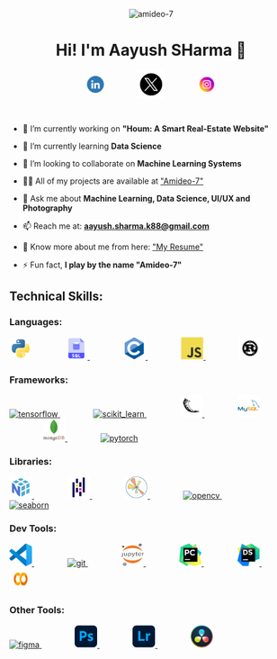 <p align="center"> <img src="https://github.com/amideo-7/amideo-7/blob/6d9d4c0668e10bccc50abf9b732e5f2f12c9a95d/Images/Banner.gif" alt="amideo-7" /> </p>

<h1 align="center">Hi! I'm Aayush SHarma 👾</h1>

<p align="center">
<a href="https://linkedin.com/in/aayush-sharma-646449204" target="blank"><img align="center" src="https://github.com/amideo-7/amideo-7/blob/d42c93c20b1771fa18889d2670ff798fe9df0133/Images/linkedin.png" alt="aayush-sharma-646449204" height="30" width="30" /></a>&nbsp;&nbsp;&nbsp;&nbsp;&nbsp;&nbsp;&nbsp;&nbsp;&nbsp;&nbsp;&nbsp;&nbsp;&nbsp;&nbsp;
<a href="https://twitter.com/aayushs47212218" target="blank"><img align="center" src="https://github.com/amideo-7/amideo-7/blob/16358df058c8de3f1a5c769423dc594566292a3b/Images/twitter-x-seeklogo.com-4.png" alt="aayushs47212218" height="50" width="50" /></a>&nbsp;&nbsp;&nbsp;&nbsp;&nbsp;&nbsp;&nbsp;&nbsp;&nbsp;&nbsp;&nbsp;&nbsp;&nbsp;&nbsp;
<a href="https://instagram.com/_._kaptured_" target="blank"><img align="center" src="https://github.com/amideo-7/amideo-7/blob/d42c93c20b1771fa18889d2670ff798fe9df0133/Images/instagram.png" alt="_._kaptured_" height="30" width="30" /></a>
</p>

<br>

- 🔭 I’m currently working on **"Houm: A Smart Real-Estate Website"**

- 🌱 I’m currently learning **Data Science**

- 👯 I’m looking to collaborate on **Machine Learning Systems**

- 👨‍💻 All of my projects are available at ["Amideo-7"](https://github.com/amideo-7)

- 💬 Ask me about **Machine Learning, Data Science, UI/UX and Photography**

- 📫 Reach me at: **aayush.sharma.k88@gmail.com**

- 📄 Know more about me from here: ["My Resume"](https://github.com/amideo-7/Resume.git)

- ⚡ Fun fact, **I play by the name "Amideo-7"**


<h2 align="left">Technical Skills:</h2>
<h3>Languages:</h3>
<p align="left">
<a href="https://www.python.org" target="_blank" rel="noreferrer"> <img src="https://raw.githubusercontent.com/devicons/devicon/master/icons/python/python-original.svg" alt="python" width="40" height="40"/></a>&nbsp;&nbsp;&nbsp;&nbsp;&nbsp;&nbsp;&nbsp;&nbsp;&nbsp;&nbsp;&nbsp;&nbsp;&nbsp;&nbsp;
<a href="https://www.geeksforgeeks.org/sql-tutorial/" target="_blank" rel="noreferrer"> <img src="https://github.com/amideo-7/amideo-7/blob/99e34493e837bd8acf202a46f23aad0ecb7558f6/Images/sql.png" alt="sql" width="40" height="40"/> </a>&nbsp;&nbsp;&nbsp;&nbsp;&nbsp;&nbsp;&nbsp;&nbsp;&nbsp;&nbsp;&nbsp;&nbsp;&nbsp;&nbsp;
<a href="https://www.cprogramming.com/" target="_blank" rel="noreferrer"> <img src="https://raw.githubusercontent.com/devicons/devicon/master/icons/c/c-original.svg" alt="c" width="40" height="40"/> </a>&nbsp;&nbsp;&nbsp;&nbsp;&nbsp;&nbsp;&nbsp;&nbsp;&nbsp;&nbsp;&nbsp;&nbsp;&nbsp;&nbsp;
<a href="https://developer.mozilla.org/en-US/docs/Web/JavaScript" target="_blank" rel="noreferrer"> <img src="https://raw.githubusercontent.com/devicons/devicon/master/icons/javascript/javascript-original.svg" alt="javascript" width="40" height="40"/> </a>&nbsp;&nbsp;&nbsp;&nbsp;&nbsp;&nbsp;&nbsp;&nbsp;&nbsp;&nbsp;&nbsp;&nbsp;&nbsp;&nbsp;
<a href="https://www.rust-lang.org" target="_blank" rel="noreferrer"> <img src="https://github.com/amideo-7/amideo-7/blob/e36b3ce56656a7cf950838000341766b19558d84/Images/rust.png" alt="rust" width="40" height="40"/> </a> 
</p>

<h3>Frameworks:</h3>
<p align="left">
<a href="https://www.tensorflow.org" target="_blank" rel="noreferrer"> <img src="https://www.vectorlogo.zone/logos/tensorflow/tensorflow-icon.svg" alt="tensorflow" width="40" height="40"/> </a>&nbsp;&nbsp;&nbsp;&nbsp;&nbsp;&nbsp;&nbsp;&nbsp;&nbsp;&nbsp;&nbsp;&nbsp;&nbsp;&nbsp;
<a href="https://scikit-learn.org/" target="_blank" rel="noreferrer"> <img src="https://upload.wikimedia.org/wikipedia/commons/0/05/Scikit_learn_logo_small.svg" alt="scikit_learn" width="40" height="40"/> </a> &nbsp;&nbsp;&nbsp;&nbsp;&nbsp;&nbsp;&nbsp;&nbsp;&nbsp;&nbsp;&nbsp;&nbsp;&nbsp;&nbsp;
<a href="https://flask.palletsprojects.com/" target="_blank" rel="noreferrer"> <img src="https://github.com/amideo-7/amideo-7/blob/e36b3ce56656a7cf950838000341766b19558d84/Images/flask.png" alt="flask" width="40" height="40"/> </a>&nbsp;&nbsp;&nbsp;&nbsp;&nbsp;&nbsp;&nbsp;&nbsp;&nbsp;&nbsp;&nbsp;&nbsp;&nbsp;&nbsp;
<a href="https://www.mysql.com/" target="_blank" rel="noreferrer"> <img src="https://raw.githubusercontent.com/devicons/devicon/master/icons/mysql/mysql-original-wordmark.svg" alt="mysql" width="40" height="40"/> </a> &nbsp;&nbsp;&nbsp;&nbsp;&nbsp;&nbsp;&nbsp;&nbsp;&nbsp;&nbsp;&nbsp;&nbsp;&nbsp;&nbsp;
<a href="https://www.mongodb.com/" target="_blank" rel="noreferrer"> <img src="https://raw.githubusercontent.com/devicons/devicon/master/icons/mongodb/mongodb-original-wordmark.svg" alt="mongodb" width="40" height="40"/> </a>&nbsp;&nbsp;&nbsp;&nbsp;&nbsp;&nbsp;&nbsp;&nbsp;&nbsp;&nbsp;&nbsp;&nbsp;&nbsp;&nbsp;
<a href="https://pytorch.org/" target="_blank" rel="noreferrer"> <img src="https://www.vectorlogo.zone/logos/pytorch/pytorch-icon.svg" alt="pytorch" width="40" height="40"/> </a>
</p>

<h3>Libraries:</h3>
<p align="left">
<a href="https://numpy.org/" target="_blank" rel="noreferrer"> <img src="https://github.com/amideo-7/amideo-7/blob/e36b3ce56656a7cf950838000341766b19558d84/Images/numpylogoicon.png" alt="numpy" width="40" height="40"/> </a>&nbsp;&nbsp;&nbsp;&nbsp;&nbsp;&nbsp;&nbsp;&nbsp;&nbsp;&nbsp;&nbsp;&nbsp;&nbsp;&nbsp;
<a href="https://pandas.pydata.org/" target="_blank" rel="noreferrer"> <img src="https://raw.githubusercontent.com/devicons/devicon/2ae2a900d2f041da66e950e4d48052658d850630/icons/pandas/pandas-original.svg" alt="pandas" width="40" height="40"/> </a>&nbsp;&nbsp;&nbsp;&nbsp;&nbsp;&nbsp;&nbsp;&nbsp;&nbsp;&nbsp;&nbsp;&nbsp;&nbsp;&nbsp;
<a href="https://matplotlib.org/stable/index.html" target="_blank" rel="noreferrer"> <img src="https://github.com/amideo-7/amideo-7/blob/117455ddba92b111c5edce65f26d49c97433af62/Images/matplotlib.png" alt="matplotlib" width="40" height="40"/> </a>&nbsp;&nbsp;&nbsp;&nbsp;&nbsp;&nbsp;&nbsp;&nbsp;&nbsp;&nbsp;&nbsp;&nbsp;&nbsp;&nbsp;
<a href="https://opencv.org/" target="_blank" rel="noreferrer"> <img src="https://www.vectorlogo.zone/logos/opencv/opencv-icon.svg" alt="opencv" width="40" height="40"/> </a>&nbsp;&nbsp;&nbsp;&nbsp;&nbsp;&nbsp;&nbsp;&nbsp;&nbsp;&nbsp;&nbsp;&nbsp;&nbsp;&nbsp;
<a href="https://seaborn.pydata.org/" target="_blank" rel="noreferrer"> <img src="https://seaborn.pydata.org/_images/logo-mark-lightbg.svg" alt="seaborn" width="40" height="40"/> </a> 
</p>

<h3>Dev Tools:</h3>
<p align="left">
<a href="https://code.visualstudio.com/" target="_blank" rel="noreferrer"> <img src="https://github.com/amideo-7/amideo-7/blob/068a2a98b87d1e14417b151bb2ef120d534ddf0f/Images/vscode.png" alt="vscode" width="40" height="40"/> </a>&nbsp;&nbsp;&nbsp;&nbsp;&nbsp;&nbsp;&nbsp;&nbsp;&nbsp;&nbsp;&nbsp;&nbsp;&nbsp;&nbsp;
<a href="https://git-scm.com/" target="_blank" rel="noreferrer"> <img src="https://www.vectorlogo.zone/logos/git-scm/git-scm-icon.svg" alt="git" width="40" height="40"/> </a>&nbsp;&nbsp;&nbsp;&nbsp;&nbsp;&nbsp;&nbsp;&nbsp;&nbsp;&nbsp;&nbsp;&nbsp;&nbsp;&nbsp;
<a href="https://jupyter.org/" target="_blank" rel="noreferrer"> <img src="https://github.com/amideo-7/amideo-7/blob/e36b3ce56656a7cf950838000341766b19558d84/Images/jupyter-seeklogo.com.png" alt="jupyternbk" width="40" height="40"/> </a>&nbsp;&nbsp;&nbsp;&nbsp;&nbsp;&nbsp;&nbsp;&nbsp;&nbsp;&nbsp;&nbsp;&nbsp;&nbsp;&nbsp;
<a href="https://www.jetbrains.com/pycharm/" target="_blank" rel="noreferrer"> <img src="https://github.com/amideo-7/amideo-7/blob/56b2e47604370516e09d2e5db9936b0c08ec0d34/Images/PyCharm_icon.png" alt="pycharm" width="40" height="40"/> </a>&nbsp;&nbsp;&nbsp;&nbsp;&nbsp;&nbsp;&nbsp;&nbsp;&nbsp;&nbsp;&nbsp;&nbsp;&nbsp;&nbsp;
<a href="https://www.jetbrains.com/dataspell/" target="_blank" rel="noreferrer"> <img src="https://github.com/amideo-7/amideo-7/blob/56b2e47604370516e09d2e5db9936b0c08ec0d34/Images/DataSpell_icon.png" alt="dataspell" width="40" height="40"/> </a>&nbsp;&nbsp;&nbsp;&nbsp;&nbsp;&nbsp;&nbsp;&nbsp;&nbsp;&nbsp;&nbsp;&nbsp;&nbsp;&nbsp;
<a href="https://colab.google/" target="_blank" rel="noreferrer"> <img src="https://github.com/amideo-7/amideo-7/blob/56b2e47604370516e09d2e5db9936b0c08ec0d34/Images/Google_Colaboratory_SVG_Logo.svg.png" alt="googlecolab" width="40" height="40"/> </a> 
</p>

<h3>Other Tools:</h3>
<p align="left">  
<a href="https://www.figma.com/" target="_blank" rel="noreferrer"> <img src="https://www.vectorlogo.zone/logos/figma/figma-icon.svg" alt="figma" width="40" height="40"/> </a>&nbsp;&nbsp;&nbsp;&nbsp;&nbsp;&nbsp;&nbsp;&nbsp;&nbsp;&nbsp;&nbsp;&nbsp;&nbsp;&nbsp; 
<a href="https://www.photoshop.com/en" target="_blank" rel="noreferrer"> <img src="https://github.com/amideo-7/amideo-7/blob/59bd18ff2baa5f804f429222958bb7c980e3c22f/Images/photoshop.png" alt="photoshop" width="40" height="40"/> </a>&nbsp;&nbsp;&nbsp;&nbsp;&nbsp;&nbsp;&nbsp;&nbsp;&nbsp;&nbsp;&nbsp;&nbsp;&nbsp;&nbsp; 
<a href="https://www.adobe.com/in/products/photoshop-lightroom.html" target="_blank" rel="noreferrer"> <img src="https://github.com/amideo-7/amideo-7/blob/59bd18ff2baa5f804f429222958bb7c980e3c22f/Images/photoshop-lightroom.png" alt="lighroom" width="40" height="40"/> </a>&nbsp;&nbsp;&nbsp;&nbsp;&nbsp;&nbsp;&nbsp;&nbsp;&nbsp;&nbsp;&nbsp;&nbsp;&nbsp;&nbsp; 
<a href="https://www.blackmagicdesign.com/in/products/davinciresolve" target="_blank" rel="noreferrer"> <img src="https://github.com/amideo-7/amideo-7/blob/59bd18ff2baa5f804f429222958bb7c980e3c22f/Images/davinci%20resolve.png" alt="DaVinci Resolve" width="40" height="40"/> </a>  
</p>

